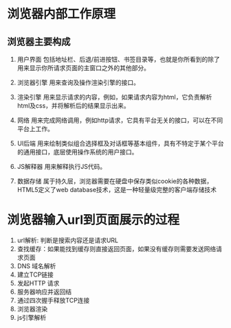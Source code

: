 # 浏览器内部工作原理


## 浏览器主要构成
1. 用户界面
包括地址栏、后退/前进按钮、书签目录等，也就是你所看到的除了用来显示你所请求页面的主窗口之外的其他部分。

2. 浏览器引擎
用来查询及操作渲染引擎的接口。

3. 渲染引擎
用来显示请求的内容，例如，如果请求内容为html，它负责解析html及css，并将解析后的结果显示出来。

4. 网络 
用来完成网络调用，例如http请求，它具有平台无关的接口，可以在不同平台上工作。

5. UI后端
用来绘制类似组合选择框及对话框等基本组件，具有不特定于某个平台的通用接口，底层使用操作系统的用户接口。

6. JS解释器
用来解释执行JS代码。

7.  数据存储
属于持久层，浏览器需要在硬盘中保存类似cookie的各种数据，HTML5定义了web database技术，这是一种轻量级完整的客户端存储技术



# 浏览器输入url到页面展示的过程
1. url解析: 判断是搜索内容还是请求URL
2. 查找缓存：如果能找到缓存则直接返回页面，如果没有缓存则需要发送网络请求页面
3. DNS 域名解析
4. 建立TCP链接
5. 发起HTTP 请求
6. 服务器响应并返回结
7. 通过四次握手释放TCP连接
8. 浏览器渲染
9. js引擎解析
